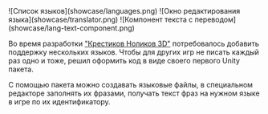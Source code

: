 <gallery>
    ![Список языков](showcase/languages.png)
    ![Окно редактирования языка](showcase/translator.png)
    ![Компонент текста с переводом](showcase/lang-text-component.png)
</gallery>

Во время разработки ["Крестиков Ноликов 3D"](p:tictactoe3d) потребовалось добавить поддержку нескольких языков.
Чтобы для других игр не писать каждый раз одно и тоже, решил оформить код в виде своего первого Unity пакета.

С помощью пакета можно создавать языковые файлы, в специальном редакторе заполнять их фразами, получать текст фраз на нужном языке в игре по их идентификатору.